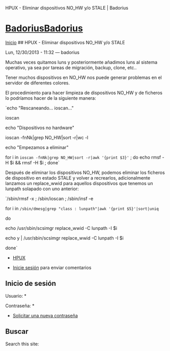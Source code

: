 





HPUX - Eliminar dispositivos NO\_HW y/o STALE | Badorius


















# [BadoriusBadorius](/ "Badorius")

 
 

[Inicio](/) ## HPUX - Eliminar dispositivos NO\_HW y/o STALE

 

Lun, 12/30/2013 - 11:32 — badorius

Muchas veces quitamos luns y posteriormente añadimos luns al sistema operativo, ya sea por tareas de migración, backup, clone, etc..  

Tener muchos dispositivos en NO\_HW nos puede generar problemas en el servidor de diferentes colores.


El procedimiento para hacer limpieza de dispositivos NO\_HW y de ficheros lo podríamos hacer de la siguiente manera:  

 `echo "Rescaneando... ioscan..."  

ioscan  

echo "Dispositivos no hardware"  

ioscan -fnNk|grep NO_HW|sort -r|wc -l  

echo "Empezamos a eliminar"  

for i in `ioscan -fnNk|grep NO_HW|sort -r|awk '{print $3}'` ; do echo rmsf -H $i && rmsf -H $i ; done`


Después de eliminar los dispositivos NO\_HW, podemos eliminar los ficheros de dispositivo en estado STALE y volver a recrearlos, adicionalmente lanzamos un replace\_wwid para aquellos dispositivos que tenemos un lunpath solapado con uno anterior:  

 `/sbin/rmsf -x ; /sbin/ioscan ; /sbin/insf -e  

for i in `/sbin/dmesg|grep "class : lunpath"|awk '{print $5}'|sort|uniq`  

do  

echo /usr/sbin/scsimgr replace_wwid -C lunpath -I $i  

echo y | /usr/sbin/scsimgr replace_wwid -C lunpath -I $i  

done`





* [HPUX](/?q=taxonomy/term/6)


* [Inicie sesión](/?q=user/login&destination=comment%2Freply%2F87%23comment-form) para enviar comentarios





 


## Inicio de sesión




Usuario: *



Contraseña: *



* [Solicitar una nueva contraseña](/?q=user/password "Solicita una contraseña nueva por correo electrónico.")






## Buscar





Search this site: 










 




